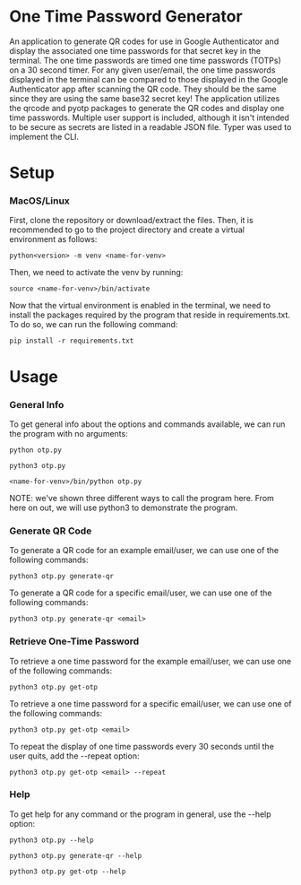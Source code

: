# One Time Password Generator

An application to generate QR codes for use in Google Authenticator and display the associated one time passwords for that secret key in the terminal. The one time passwords are timed one time passwords (TOTPs) on a 30 second timer. For any given user/email, the one time passwords displayed in the terminal can be compared to those displayed in the Google Authenticator app after scanning the QR code. They should be the same since they are using the same base32 secret key! The application utilizes the qrcode and pyotp packages to generate the QR codes and display one time passwords. Multiple user support is included, although it isn't intended to be secure as secrets are listed in a readable JSON file. Typer was used to implement the CLI.

# Setup

### MacOS/Linux

First, clone the repository or download/extract the files. Then, it is recommended to go to the project directory and create a virtual environment as follows: 

```
python<version> -m venv <name-for-venv>
```

Then, we need to activate the venv by running:

```
source <name-for-venv>/bin/activate
```

Now that the virtual environment is enabled in the terminal, we need to install the packages required by the program that reside in requirements.txt. To do so, we can run the following command:

```
pip install -r requirements.txt
```

# Usage

### General Info

To get general info about the options and commands available, we can run the program with no arguments:

```
python otp.py
```
```
python3 otp.py
```
```
<name-for-venv>/bin/python otp.py
```

NOTE: we've shown three different ways to call the program here. From here on out, we will use python3 to demonstrate the program.

### Generate QR Code

To generate a QR code for an example email/user, we can use one of the following commands:

```
python3 otp.py generate-qr
```

To generate a QR code for a specific email/user, we can use one of the following commands:

```
python3 otp.py generate-qr <email>
```

### Retrieve One-Time Password

To retrieve a one time password for the example email/user, we can use one of the following commands:

```
python3 otp.py get-otp
```

To retrieve a one time password for a specific email/user, we can use one of the following commands:

```
python3 otp.py get-otp <email>
```

To repeat the display of one time passwords every 30 seconds until the user quits, add the --repeat option:

```
python3 otp.py get-otp <email> --repeat
```

### Help

To get help for any command or the program in general, use the --help option:

```
python3 otp.py --help
```
```
python3 otp.py generate-qr --help
```
```
python3 otp.py get-otp --help
```

